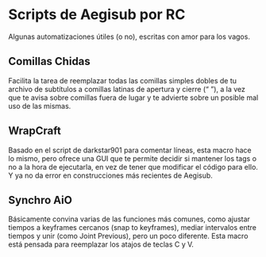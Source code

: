 # Scripts de Aegisub por RC
Algunas automatizaciones útiles (o no), escritas con amor para los vagos. 

## Comillas Chidas
Facilita la tarea de reemplazar todas las comillas simples dobles de tu archivo de subtítulos a comillas latinas de apertura y cierre (“ ”), a la vez que te avisa sobre comillas fuera de lugar y te advierte sobre un posible mal uso de las mismas. 

## WrapCraft
Basado en el script de darkstar901 para comentar líneas, esta macro hace lo mismo, pero ofrece una GUI que te permite decidir si mantener los tags o no a la hora de ejecutarla, en vez de tener que modificar el código para ello. Y ya no da error en construcciones más recientes de Aegisub.

## Synchro AiO
Básicamente convina varias de las funciones más comunes, como ajustar tiempos a keyframes cercanos (snap to keyframes), mediar intervalos entre tiempos y unir (como Joint Previous), pero un poco diferente. Esta macro está pensada para reemplazar los atajos de teclas C y V.
